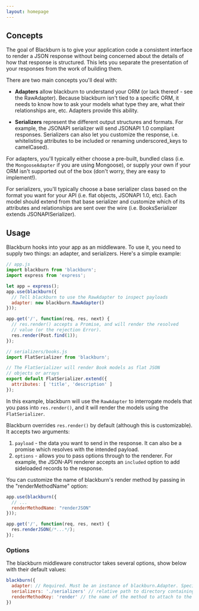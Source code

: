 ```yaml
---
layout: homepage
---
```


## Concepts

The goal of Blackburn is to give your application code a consistent interface to render a JSON response without being concerned about the details of how that response is structured. This lets you separate the presentation of your responses from the work of building them.

There are two main concepts you'll deal with:

* **Adapters** allow blackburn to understand your ORM (or lack thereof - see the RawAdapter). Because blackburn isn't tied to a specific ORM, it needs to know how to ask your models what type they are, what their relationships are, etc. Adapters provide this ability.

* **Serializers** represent the different output structures and formats. For example, the JSONAPI serializer will send JSONAPI 1.0 compliant responses. Serializers can also let you customize the response, i.e. whitelisting attributes to be included or renaming underscored_keys to camelCased).

For adapters, you'll typically either choose a pre-built, bundled class (i.e. the `MongooseAdapter` if you are using Mongoose), or supply your own if your ORM isn't supported out of the box (don't worry, they are easy to implement!).

For serializers, you'll typically choose a base serializer class based on the format you want for your API (i.e. flat objects, JSONAPI 1.0, etc). Each model should extend from that base serializer and customize which of its attributes and relationships are sent over the wire (i.e. BooksSerializer extends JSONAPISerializer).


## Usage

Blackburn hooks into your app as an middleware. To use it, you need to supply two things: an adapter, and serializers. Here's a simple example:

```js
// app.js
import blackburn from 'blackburn';
import express from 'express';

let app = express();
app.use(blackburn({
  // Tell blackburn to use the RawAdapter to inspect payloads
  adapter: new blackburn.RawAdapter()
}));

app.get('/', function(req, res, next) {
  // res.render() accepts a Promise, and will render the resolved
  // value (or the rejection Error).
  res.render(Post.find(1));
});

// serializers/books.js
import FlatSerializer from 'blackburn';

// The FlatSerializer will render Book models as flat JSON
// objects or arrays
export default FlatSerializer.extend({
  attributes: [ 'title', 'description' ]
});
```

In this example, blackburn will use the `RawAdapter` to interrogate models that you pass into `res.render()`, and it will render the models using the `FlatSerializer`.

Blackburn overrides `res.render()` by default (although this is customizable). It accepts two arguments:

1. `payload` - the data you want to send in the response. It can also be a promise which resolves with the intended payload.
2. `options` - allows you to pass options through to the renderer. For example, the JSON-API renderer accepts an `included` option to add sideloaded records to the response.

You can customize the name of blackburn's render method by passing in the "renderMethodName" option:

```js
app.use(blackburn({
  // ...
  renderMethodName: "renderJSON"
}));

app.get('/', function(req, res, next) {
  res.renderJSON(/*...*/);
});
```

### Options

The blackburn middleware constructor takes several options, show below with their default values:

```js
blackburn({
  adapter: // Required. Must be an instance of blackburn.Adapter. Specific to your ORM (i.e. the MongooseAdapter).
  serializers: './serializers' // relative path to directory containing serializers, or an object whose keys are model types and values are the corresponding Serializer instances, i.e. { "books": BookSerializer }
  renderMethodKey: 'render' // the name of the method to attach to the response object. By default, will override the standard Express res.render
})
```

